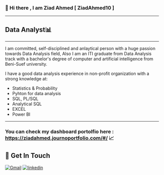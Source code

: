 ### 👋 Hi there , I am Ziad Ahmed [ ZiadAhmed10 ]
---------------------------------------------------------
## Data Analyst📊
---------------------------------------------------------
I am committed, self-disciplined and anlaytical person with a huge passion towards Data Analysis field, Also I am an ITI graduate from Data Analysis track with a bachelor's degree of computer and artificial intelligence from Beni-Suef university.

I have a good data analysis experience in non-profit organization with a strong knowledge at:
- Statistics & Probability
- Pyhton for data analysis
- SQL, PL/SQL
- Analytical SQL 
- EXCEL
- Power BI
------------------------------------------------------------------------------
### You can check my dashboard portolfio here : https://ziadahmed.journoportfolio.com/#/ 📈

## 🔗 Get In Touch
<a href="mailto:zaidahmed12300@gmail.com"><img alt="Gmail" title="Ziad Ahmed's Gmail" src="https://img.shields.io/badge/Gmail-D14836?style=for-the-badge&logo=gmail&logoColor=white"></a>
[![linkedin](https://img.shields.io/badge/linkedin-0A66C2?style=for-the-badge&logo=linkedin&logoColor=white)](https://www.linkedin.com/in/ziad-ahmed0)

<!--
**ZiadAhmed10/ZiadAhmed10** is a ✨ _special_ ✨ repository because its `README.md` (this file) appears on your GitHub profile.

Here are some ideas to get you started:

- 🔭 I’m currently working on ...
- 🌱 I’m currently learning ...
- 👯 I’m looking to collaborate on ...
- 🤔 I’m looking for help with ...
- 💬 Ask me about ...
- 📫 How to reach me: ...
- 😄 Pronouns: ...
- ⚡ Fun fact: ...
-->
